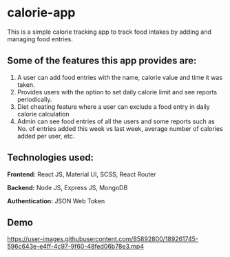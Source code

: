 # calorie-app

This is a simple calorie tracking app to track food intakes by adding and managing food entries. 

## Some of the features this app provides are:
1) A user can add food entries with the name, calorie value and time it was taken.
2) Provides users with the option to set daily calorie limit and see reports periodically.
3) Diet cheating feature where a user can exclude a food entry in daily calorie calculation
4) Admin can see food entries of all the users and some reports such as No. of entries added this week vs last week, average number of calories added per user, etc.

## Technologies used:
**Frontend:** React JS, Material UI, SCSS, React Router

**Backend:** Node JS, Express JS, MongoDB

**Authentication:** JSON Web Token

## Demo
https://user-images.githubusercontent.com/85892800/189261745-596c643e-e4ff-4c97-9f60-48fed06b78e3.mp4
